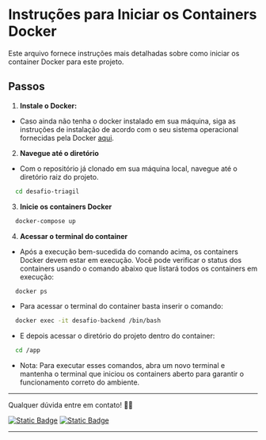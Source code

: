 # Instruções para Iniciar os Containers Docker

Este arquivo fornece instruções mais detalhadas sobre como iniciar os container Docker para este projeto.

## Passos

1. **Instale o Docker:**
  - Caso ainda não tenha o docker instalado em sua máquina, siga as instruções de instalação de acordo com o seu sistema operacional fornecidas pela Docker [aqui](https://docs.docker.com/get-docker/).

2. **Navegue até o diretório**
  - Com o repositório já clonado em sua máquina local, navegue até o diretório raiz do projeto.
  ```bash
    cd desafio-triagil
  ``` 
3.  **Inicie os containers Docker**
  ```bash
    docker-compose up
  ```
4. **Acessar o terminal do container**
  - Após a execução bem-sucedida do comando acima, os containers Docker devem estar em execução. Você pode verificar o status dos containers usando o comando abaixo que listará todos os containers em execução:
  ```bash
    docker ps
  ```
  - Para acessar o terminal do container basta inserir o comando:
  ```bash
    docker exec -it desafio-backend /bin/bash
  ```
  - E depois acessar o diretório do projeto dentro do container:
  ```bash
    cd /app
  ```
  - Nota: Para executar esses comandos, abra um novo terminal e mantenha o terminal que iniciou os containers aberto para garantir o funcionamento correto do ambiente.

---
Qualquer dúvida entre em contato! 👋🏽



[![Static Badge](https://img.shields.io/badge/Gabriely%20Carrari-%230A66C2?logo=linkedIn&link=https%3A%2F%2Fwww.linkedin.com%2Fin%2Fgabriely-carrari%2F)](https://www.linkedin.com/in/gabriely-carrari/)
[![Static Badge](https://img.shields.io/badge/gabrielycarrari%40gmail.com-%23EA4335?logo=gmail&logoColor=white&link=mailto%3Agabrielycarrari%40gmail.com)](mailto:gabrielycarrari@gmail.com)

---
